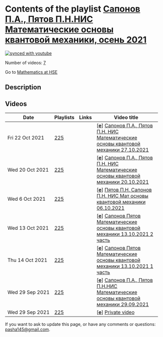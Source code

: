 # Contents of the playlist [Сапонов П.А., Пятов П.Н.НИС Математические основы квантовой механики, осень 2021](https://www.youtube.com/playlist?list=PLq3E5oubNNoD165LM_iwAMgEVq4_Fc1WE)

[![synced with youtube](https://img.shields.io/github/last-commit/mathphysschool/mathphysschool.github.io/autoupdate1?label=synced%20with%20youtube)](https://github.com/mathphysschool/mathphysschool.github.io/commits/autoupdate1)

Number of videos: [7](#videos)

Go to [Mathematics at HSE](../README.md)

## Description



## Videos

|Date|Playlists|Links|Video title|
|---|---|---|---|
| Fri&nbsp;22&nbsp;Oct&nbsp;2021 | [225](../playlists/225 "Сапонов П.А., Пятов П.Н.НИС Математические основы квантовой механики, осень 2021") |  | [[**e**](https://studio.youtube.com/video/8dQXR-i-dNc/edit "Edit")] [Сапонов П.А., Пятов П.Н. НИС Математические основы квантовой механики 27.10.2021](https://www.youtube.com/watch?v=8dQXR-i-dNc&list=PLq3E5oubNNoD165LM_iwAMgEVq4_Fc1WE) |
| Wed&nbsp;20&nbsp;Oct&nbsp;2021 | [225](../playlists/225 "Сапонов П.А., Пятов П.Н.НИС Математические основы квантовой механики, осень 2021") |  | [[**e**](https://studio.youtube.com/video/SG8dmPKUCrE/edit "Edit")] [Сапонов П.А., Пятов П.Н. НИС Математические основы квантовой механики 20.10.2021](https://www.youtube.com/watch?v=SG8dmPKUCrE&list=PLq3E5oubNNoD165LM_iwAMgEVq4_Fc1WE) |
| Wed&nbsp;6&nbsp;Oct&nbsp;2021 | [225](../playlists/225 "Сапонов П.А., Пятов П.Н.НИС Математические основы квантовой механики, осень 2021") |  | [[**e**](https://studio.youtube.com/video/soYS2QCt1M0/edit "Edit")] [Пятов П.Н. Сапонов П.Н. НИС Мат основы квантовой механики 06.10.2021](https://www.youtube.com/watch?v=soYS2QCt1M0&list=PLq3E5oubNNoD165LM_iwAMgEVq4_Fc1WE) |
| Wed&nbsp;13&nbsp;Oct&nbsp;2021 | [225](../playlists/225 "Сапонов П.А., Пятов П.Н.НИС Математические основы квантовой механики, осень 2021") |  | [[**e**](https://studio.youtube.com/video/eHL8p_SfliU/edit "Edit")] [Сапонов Пятов Математические основы квантовой механики 13.10.2021 2 часть](https://www.youtube.com/watch?v=eHL8p_SfliU&list=PLq3E5oubNNoD165LM_iwAMgEVq4_Fc1WE) |
| Thu&nbsp;14&nbsp;Oct&nbsp;2021 | [225](../playlists/225 "Сапонов П.А., Пятов П.Н.НИС Математические основы квантовой механики, осень 2021") |  | [[**e**](https://studio.youtube.com/video/tXtm-SL_esk/edit "Edit")] [Сапонов Пятов Математические основы квантовой механики 13.10.2021 1 часть](https://www.youtube.com/watch?v=tXtm-SL_esk&list=PLq3E5oubNNoD165LM_iwAMgEVq4_Fc1WE) |
| Wed&nbsp;29&nbsp;Sep&nbsp;2021 | [225](../playlists/225 "Сапонов П.А., Пятов П.Н.НИС Математические основы квантовой механики, осень 2021") |  | [[**e**](https://studio.youtube.com/video/fC4FC4DIYOc/edit "Edit")] [Сапонов П.А., Пятов П.Н.НИС Математические основы квантовой механики 29.09.2021](https://www.youtube.com/watch?v=fC4FC4DIYOc&list=PLq3E5oubNNoD165LM_iwAMgEVq4_Fc1WE) |
| Wed&nbsp;29&nbsp;Sep&nbsp;2021 | [225](../playlists/225 "Сапонов П.А., Пятов П.Н.НИС Математические основы квантовой механики, осень 2021") |  | [[**e**](https://studio.youtube.com/video/dUil0TixeSg/edit "Edit")] [Private video](https://www.youtube.com/watch?v=dUil0TixeSg&list=PLq3E5oubNNoD165LM_iwAMgEVq4_Fc1WE "This video is private.") |


 If you want to ask to update this page, or have any comments or questions: <pasha145@gmail.com>.